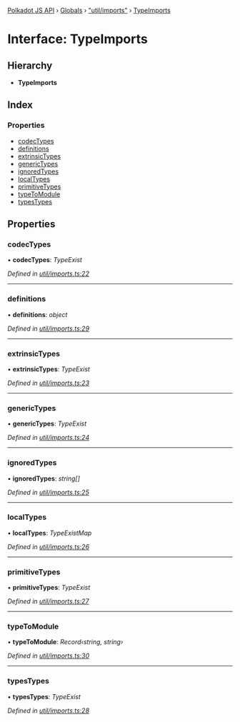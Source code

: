 [Polkadot JS API](../README.md) › [Globals](../globals.md) › ["util/imports"](../modules/_util_imports_.md) › [TypeImports](_util_imports_.typeimports.md)

# Interface: TypeImports

## Hierarchy

* **TypeImports**

## Index

### Properties

* [codecTypes](_util_imports_.typeimports.md#codectypes)
* [definitions](_util_imports_.typeimports.md#definitions)
* [extrinsicTypes](_util_imports_.typeimports.md#extrinsictypes)
* [genericTypes](_util_imports_.typeimports.md#generictypes)
* [ignoredTypes](_util_imports_.typeimports.md#ignoredtypes)
* [localTypes](_util_imports_.typeimports.md#localtypes)
* [primitiveTypes](_util_imports_.typeimports.md#primitivetypes)
* [typeToModule](_util_imports_.typeimports.md#typetomodule)
* [typesTypes](_util_imports_.typeimports.md#typestypes)

## Properties

###  codecTypes

• **codecTypes**: *TypeExist*

*Defined in [util/imports.ts:22](https://github.com/polkadot-js/api/blob/226426e67e/packages/typegen/src/util/imports.ts#L22)*

___

###  definitions

• **definitions**: *object*

*Defined in [util/imports.ts:29](https://github.com/polkadot-js/api/blob/226426e67e/packages/typegen/src/util/imports.ts#L29)*

___

###  extrinsicTypes

• **extrinsicTypes**: *TypeExist*

*Defined in [util/imports.ts:23](https://github.com/polkadot-js/api/blob/226426e67e/packages/typegen/src/util/imports.ts#L23)*

___

###  genericTypes

• **genericTypes**: *TypeExist*

*Defined in [util/imports.ts:24](https://github.com/polkadot-js/api/blob/226426e67e/packages/typegen/src/util/imports.ts#L24)*

___

###  ignoredTypes

• **ignoredTypes**: *string[]*

*Defined in [util/imports.ts:25](https://github.com/polkadot-js/api/blob/226426e67e/packages/typegen/src/util/imports.ts#L25)*

___

###  localTypes

• **localTypes**: *TypeExistMap*

*Defined in [util/imports.ts:26](https://github.com/polkadot-js/api/blob/226426e67e/packages/typegen/src/util/imports.ts#L26)*

___

###  primitiveTypes

• **primitiveTypes**: *TypeExist*

*Defined in [util/imports.ts:27](https://github.com/polkadot-js/api/blob/226426e67e/packages/typegen/src/util/imports.ts#L27)*

___

###  typeToModule

• **typeToModule**: *Record‹string, string›*

*Defined in [util/imports.ts:30](https://github.com/polkadot-js/api/blob/226426e67e/packages/typegen/src/util/imports.ts#L30)*

___

###  typesTypes

• **typesTypes**: *TypeExist*

*Defined in [util/imports.ts:28](https://github.com/polkadot-js/api/blob/226426e67e/packages/typegen/src/util/imports.ts#L28)*
